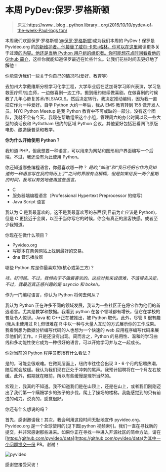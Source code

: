 # 本周 PyDev:保罗·罗格斯顿

> 原文:[https://www . blog . python library . org/2016/10/10/pydev-of-the-week-Paul-logs ton/](https://www.blog.pythonlibrary.org/2016/10/10/pydev-of-the-week-paul-logston/)

本周我们欢迎保罗·罗格斯顿([@保罗·罗格斯顿](https://twitter.com/paullogston))成为我们本周的 PyDev！保罗是 Pyvideo.org 的[的新维护者。他接替了威尔·卡恩-格林。你可以在这里](http://pyvideo.org/)阅读更多关于过渡[的内容。他还是当地 Python 用户组的组织者。你可能想花点时间看看他的 Github 简介](http://bluesock.org/~willkg/blog/pyvideo/status_20160316.html)，这样你就能知道保罗最近在忙些什么。让我们花些时间去更好地了解他！

你能告诉我们一些关于你自己的情况吗(爱好、教育等)

去加州大学戴维斯分校学习化学工程，大学毕业后在芝加哥学习即兴表演，学习急救医疗师/抽血师，一边做喜剧一边工作。搬到纽约继续做喜剧。在做喜剧的时候教了几年心肺复苏术/BLS/ACLS。然后决定转行。我决定推动编码，因为我一直把它作为一种爱好。自学 Python 大约一年后，我从 EMS 教育转到 155 做开发人员。NYC Python Meetup 是我 Python 教育中不可或缺的一部分。没有这个团队，我就不会有今天。我现在帮助组织这个小组，管理周六的办公时间以及一些大型的谈话夜和 PyGotham 纽约的区域 Python 会议。其他爱好包括狂看网飞原版电影、酿造康普茶和教学。

**你为什么开始使用 Python？**

我知道 PHP，但我想要一种语言，可以用来为网站和图形用户界面编写一个后端。不过，我还没有为此使用 Python。

你还知道哪些编程语言，你最喜欢哪一种？
 *是的,“知道”和“我已经把它作为我知道的一种语言写在我的简历上了”之间的界限有点模糊，但是如果给我一两个星期的时间，我可以有效地使用这些语言。*

*   C
*   服务器端编程语言（Professional Hypertext Preprocessor 的缩写）
*   Java Script 语言

我认为 C 是我最喜欢的。这不是我最喜欢写的东西(到目前为止应该是 Python)，但是 C 更接近于金属，以至于当你写它的时候，你会有真正的黑客快感。或者至少我知道。

你现在在做什么项目？

*   Pyvideo.org
*   写脚本在票务网站上找到最好的交易。
*   dna 音乐播放器

哪些 Python 库是你最喜欢的(核心或第三方)？

*哇。好问题。不过，我倾向于不做最喜欢的。这些对我来说很难，不值得去决定。不过，我最近真正感兴趣的是 asyncio 和 bokeh。*

作为一门编程语言，你认为 Python 将何去何从？

我认为 Python 正在许多不同的领域发展，我认为一些社区正在将它作为他们的首选语言。尤其是教学和数据。我看到 python 在各个领域都有增长，但它在学校的普及令人惊讶。Java 和 C++正在被推出，被 Python 取代。此外，尽管 R 很有趣(我从未使用过 R ),但很难在 R 中以一种与大量人互动的方式展示你的工作成果。我看到想为数据分析编写代码的人也想为一个快速的 web 应用程序编写代码来展示他们的工作。r 只是还没有出现。简而言之，Python 的易用性、温和的学习曲线和多功能性使它成为一种很好的语言，可以开始学习并与之一起成长。

你对当前的 Python 程序员市场有什么看法？

是的，可能会很艰难。在微观层面上，纽约市往往会出现 3 - 6 个月的招聘热潮，随后就会放缓。我认为我们现在正处于冲刺的尾声。我预计招聘将在一个月左右放缓。此外，假期就在眼前，所以有些缓慢是理所当然的。

宏观上，我真的不知道。我不知道我们是在山顶上，还是在山上，或者我们刚刚迈出了我们第一个蹒跚学步的孩子的步伐，爬上了操场的楼梯。我能感觉到的只有前进的动力。说真的，感觉很好。

你还有什么想说的吗？

首先，感谢邀请我！其次，我会利用这段时间无耻地宣传 pyvideo.org。Pyvideo.org 是一个全球使用的(见下图)python 视频索引。我们一直在寻找新的提交，并非常感谢那些进来。如果你正在寻找一种进入开源社区的简单方法，请在[https://github.com/pyvideo/data](https://github.com/pyvideo/data)为其中一个问题提交一份 PR。谢谢！

![pyvideo](../Images/e91313ae84cc17fd67ef2da5f24d1e70.png)

感谢您接受采访！